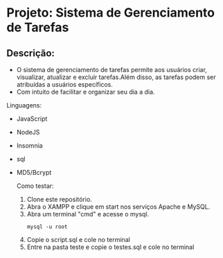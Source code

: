 # Projeto: Sistema de Gerenciamento de Tarefas

## Descrição:
 - O sistema de gerenciamento de tarefas permite aos usuários criar, visualizar, atualizar e excluir tarefas.Além disso, as tarefas podem ser atribuídas a usuários específicos.
 - Com intuito de facilitar e organizar seu dia a dia.

Linguagens:
- JavaScript
- NodeJS
- Insomnia
- sql
- MD5/Bcrypt

  Como testar:
  1. Clone este repositório.
  2. Abra o XAMPP e clique em start nos serviços Apache e MySQL.
  3. Abra um terminal "cmd" e acesse o mysql.
     ```
     mysql -u root
     ```
  4.  Copie o script.sql e cole no terminal
  5.  Entre na pasta teste e copie o testes.sql e cole no terminal


